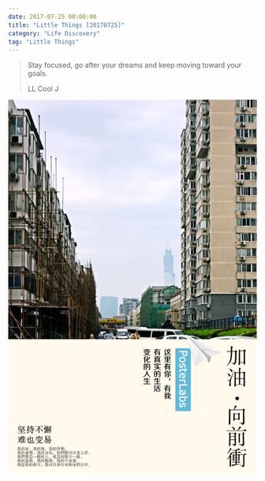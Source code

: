 ```yaml
---
date: 2017-07-25 00:00:00
title: "Little Things [20170725]"
category: "Life Discovery"
tag: "Little Things"
---
```


>Stay focused, go after your dreams and keep moving toward your goals.
>
>LL Cool J

![Dream](https://raw.githubusercontent.com/joshua19881228/my_blogs/master/Life_Discovery/Little_Things/figures/20170725.jpg "Dream")